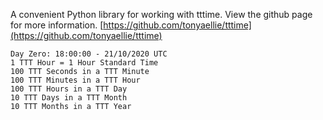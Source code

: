 A convenient Python library for working with tttime. View the github page for more information. [https://github.com/tonyaellie/tttime](https://github.com/tonyaellie/tttime)

```
Day Zero: 18:00:00 - 21/10/2020 UTC
1 TTT Hour = 1 Hour Standard Time
100 TTT Seconds in a TTT Minute
100 TTT Minutes in a TTT Hour
100 TTT Hours in a TTT Day
10 TTT Days in a TTT Month
10 TTT Months in a TTT Year
```
